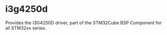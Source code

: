 # i3g4250d
Provides the I3G4250D driver, part of the STM32Cube BSP Component for all STM32xx series.

